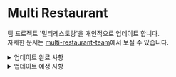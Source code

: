 # Multi Restaurant

팀 프로젝트 '멀티레스토랑'을 개인적으로 업데이트 합니다.   
자세한 문서는 [multi-restaurant-team](https://github.com/yeajinlee/multi-restaurant-team)에서 보실 수 있습니다.
  

<details>
<summary>업데이트 완료 사항</summary>
<div markdown="1">
   <ul>
      <li>신규개업 지도 복구</li>
      <li>상세페이지 여백 수정</li>
</div>
</details>


<details>
<summary>업데이트 예정 사항</summary>
<div markdown="1">
   <ul>
      <li>후기 별점 음식점 상세페이지에 반영 (진행 중)</li>
      <li>전체후기 정렬방법 변경</li>
      <li>테이블, 쿼리문 수정 (식당 정보, 후기 이미지)</li>
      <li>프로필 수정 페이지</li>
      <li>후기 (다중) 이미지 업로드</li>
      <li>관리자 페이지 추가</li>
      <li>찜 기능</li>
      <li>음식점 데이터 추가</li>
      <li>배포</li>
</div>
</details>


